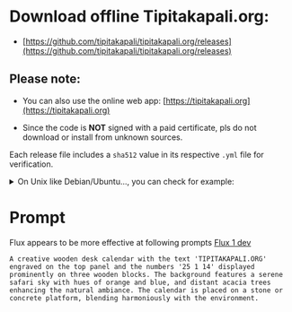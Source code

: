 # Download offline Tipitakapali.org:

- [https://github.com/tipitakapali/tipitakapali.org/releases](https://github.com/tipitakapali/tipitakapali.org/releases)

## Please note:

- You can also use the online web app: [https://tipitakapali.org](https://tipitakapali.org)

- Since the code is **NOT** signed with a paid certificate, pls do not download or install from unknown sources.

Each release file includes a `sha512` value in its respective `.yml` file for verification.

<details>
<summary>On Unix like Debian/Ubuntu..., you can check for example:</summary>

```bash 

echo test > test.txt       

sha512sum test.txt | awk '{print $1}' | xxd -r -p | base64 

Dj51I0q8aPQ3ioaz9LMqGYujAYRbDNblAQbodDRXAMxmY6hsHqEl3F6SvhfJj5oPhcqdX1ldsgEv
fMNXGUXBIw==

```

</details>


# Prompt

Flux appears to be more effective at following prompts [Flux 1 dev](https://huggingface.co/spaces/black-forest-labs/FLUX.1-dev)

```text
A creative wooden desk calendar with the text 'TIPITAKAPALI.ORG' engraved on the top panel and the numbers '25 1 14' displayed prominently on three wooden blocks. The background features a serene safari sky with hues of orange and blue, and distant acacia trees enhancing the natural ambiance. The calendar is placed on a stone or concrete platform, blending harmoniously with the environment.

```

